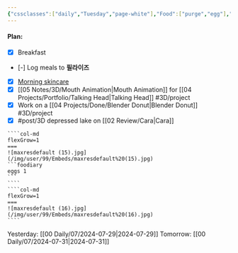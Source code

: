 ```yaml
---
{"cssclasses":["daily","Tuesday","page-white"],"Food":["purge","egg"],"diet":false,"cals":false,"date":"2024-07-30","share":true,"dg-publish":true,"permalink":"/00-daily/07/2024-07-30/","contentClasses":"daily Tuesday page-white","dgPassFrontmatter":true,"noteIcon":"","created":"2025-01-21T01:20:16.219+10:00","updated":"2025-01-21T15:25:26.485+10:00"}
---
```


#### Plan:
- [x] Breakfast
- [-] Log meals to **필라이즈**
- [x] [Morning skincare](Mask.png)
- [x] [[05 Notes/3D/Mouth Animation\|Mouth Animation]] for [[04 Projects/Portfolio/Talking Head\|Talking Head]] #3D/project
- [x] Work on a [[04 Projects/Done/Blender Donut\|Blender Donut]] #3D/project
- [x] #post/3D depressed lake on [[02 Review/Cara\|Cara]]

`````col
````col-md
flexGrow=1
===
![maxresdefault (15).jpg](/img/user/99/Embeds/maxresdefault%20(15).jpg)
```foodiary 
eggs 1
```
````
````col-md
flexGrow=1
===
![maxresdefault (16).jpg](/img/user/99/Embeds/maxresdefault%20(16).jpg)
````
`````
Yesterday: [[00 Daily/07/2024-07-29\|2024-07-29]]
Tomorrow: [[00 Daily/07/2024-07-31\|2024-07-31]]